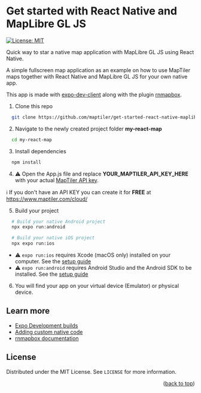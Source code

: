 # Get started with React Native and MapLibre GL JS

[![License: MIT](https://img.shields.io/badge/License-MIT-yellow.svg)](https://opensource.org/licenses/MIT)

Quick way to star a native map application with MapLibre GL JS using React Native.

A simple fullscreen map application as an example on how to use MapTiler maps together with React Native and MapLibre GL JS for your own native app.

This app is made with [expo-dev-client](https://docs.expo.dev/development/getting-started/#installing--expo-dev-client--in-your-project) along with the plugin
[rnmapbox](https://github.com/rnmapbox/maps/blob/main/plugin/install.md).

1. Clone this repo
  ```sh
    git clone https://github.com/maptiler/get-started-react-native-maplibre-gl-js.git my-react-map
  ```

2. Navigate to the newly created project folder **my-react-map**
  ```sh
    cd my-react-map
  ```

3. Install dependencies
  ```sh
    npm install
  ```

4. :warning: Open the App.js file and replace **YOUR_MAPTILER_API_KEY_HERE** with your actual [MapTiler API key](https://cloud.maptiler.com/account/keys/).

  :information_source: If you don't have an API KEY you can create it for **FREE** at https://www.maptiler.com/cloud/

5. Build your project
  ```sh
    # Build your native Android project 
    npx expo run:android

    # Build your native iOS project
    npx expo run:ios
  ```

  * :warning: `expo run:ios` requires Xcode (macOS only) installed on your computer. See the [setup guide](https://reactnative.dev/docs/environment-setup)
  * :warning: `expo run:android` requires Android Studio and the Android SDK to be installed. See the [setup guide](https://reactnative.dev/docs/environment-setup)

6. You will find your app on your virtual device (Emulator) or physical device.

## Learn more

* [Expo Development builds](https://docs.expo.dev/development/getting-started/#installing--expo-dev-client--in-your-project)
* [Adding custom native code](https://docs.expo.dev/workflow/customizing/#generate-native-projects-with-prebuild)
* [rnmapbox documentation](https://github.com/rnmapbox/maps)

<!-- LICENSE -->
## License

Distributed under the MIT License. See `LICENSE` for more information.

<p align="right">(<a href="#top">back to top</a>)</p>